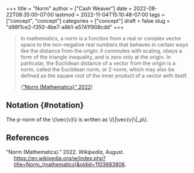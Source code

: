 +++
title = "Norm"
author = ["Cash Weaver"]
date = 2022-08-22T08:35:00-07:00
lastmod = 2022-11-04T15:10:48-07:00
tags = ["concept", "concept"]
categories = ["concept"]
draft = false
slug = "d98f1ce2-f350-4be7-a8b1-a5741f908cdd"
+++

> In mathematics, a norm is a function from a real or complex vector space to the non-negative real numbers that behaves in certain ways like the distance from the origin: it commutes with scaling, obeys a form of the triangle inequality, and is zero only at the origin. In particular, the Euclidean distance of a vector from the origin is a norm, called the Euclidean norm, or 2-norm, which may also be defined as the square root of the inner product of a vector with itself.
>
> (<a href="#citeproc_bib_item_1">“Norm (Mathematics)” 2022</a>)


## Notation {#notation}

The p-norm of the \\(\vec{v}\\) is written as \\(\\|\vec{v}\\|\_p\\).

## References

<style>.csl-entry{text-indent: -1.5em; margin-left: 1.5em;}</style><div class="csl-bib-body">
  <div class="csl-entry"><a id="citeproc_bib_item_1"></a>“Norm (Mathematics).” 2022. <i>Wikipedia</i>, August. <a href="https://en.wikipedia.org/w/index.php?title=Norm_(mathematics)&oldid=1103683806">https://en.wikipedia.org/w/index.php?title=Norm_(mathematics)&#38;oldid=1103683806</a>.</div>
</div>
